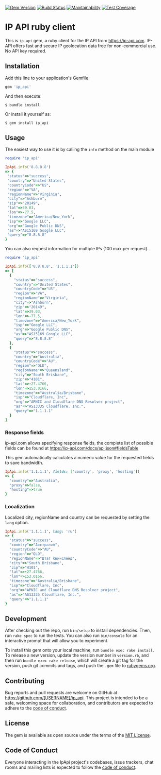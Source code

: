 [![Gem Version](https://badge.fury.io/rb/ip_api.svg)](https://badge.fury.io/rb/ip_api) [![Build Status](https://travis-ci.com/calas/ip-api-ruby.svg?branch=main)](https://travis-ci.com/calas/ip-api-ruby) [![Maintainability](https://api.codeclimate.com/v1/badges/588099ff217ac668999d/maintainability)](https://codeclimate.com/github/calas/ip-api-ruby/maintainability) [![Test Coverage](https://api.codeclimate.com/v1/badges/588099ff217ac668999d/test_coverage)](https://codeclimate.com/github/calas/ip-api-ruby/test_coverage)

# IP API ruby client

This is `ip_api` gem, a ruby client for the IP API from https://ip-api.com. IP-API offers fast and secure IP geolocation data free for non-commercial use. No API key required. 

## Installation

Add this line to your application's Gemfile:

```ruby
gem 'ip_api'
```

And then execute:

    $ bundle install

Or install it yourself as:

    $ gem install ip_api

## Usage

The easiest way to use it is by calling the `info` method on the main module


```ruby
require 'ip_api'

IpApi.info('8.8.8.8')
=> {
 "status"=>"success",
 "country"=>"United States",
 "countryCode"=>"US",
 "region"=>"VA",
 "regionName"=>"Virginia",
 "city"=>"Ashburn",
 "zip"=>"20149",
 "lat"=>39.03,
 "lon"=>-77.5,
 "timezone"=>"America/New_York",
 "isp"=>"Google LLC",
 "org"=>"Google Public DNS",
 "as"=>"AS15169 Google LLC",
 "query"=>"8.8.8.8"
}
```

You can also request information for multiple IPs (100 max per request). 


```ruby
require 'ip_api'

IpApi.info(['8.8.8.8', '1.1.1.1'])
=> [
  {
    "status"=>"success",
    "country"=>"United States",
    "countryCode"=>"US",
    "region"=>"VA",
    "regionName"=>"Virginia",
    "city"=>"Ashburn",
    "zip"=>"20149",
    "lat"=>39.03,
    "lon"=>-77.5,
    "timezone"=>"America/New_York",
    "isp"=>"Google LLC",
    "org"=>"Google Public DNS",
    "as"=>"AS15169 Google LLC",
    "query"=>"8.8.8.8"
  },
  {
    "status"=>"success",
    "country"=>"Australia",
    "countryCode"=>"AU",
    "region"=>"QLD",
    "regionName"=>"Queensland",
    "city"=>"South Brisbane",
    "zip"=>"4101",
    "lat"=>-27.4766,
    "lon"=>153.0166,
    "timezone"=>"Australia/Brisbane",
    "isp"=>"Cloudflare, Inc",
    "org"=>"APNIC and Cloudflare DNS Resolver project",
    "as"=>"AS13335 Cloudflare, Inc.",
    "query"=>"1.1.1.1"
  }
]
```

### Response fields

ip-api.com allows specifying response fields, the complete list of possible fields can be found at https://ip-api.com/docs/api:json#fieldsTable

This gem automatically calculates a numeric value for the requested fields to save bandwidth. 

```ruby
IpApi.info('1.1.1.1', fields: ['country', 'proxy', 'hosting'])
=> {
  "country"=>"Australia", 
  "proxy"=>false, 
  "hosting"=>true
}
```

### Localization

Localized city, regionName and country can be requested by setting the `lang` option.

```ruby
IpApi.info('1.1.1.1', lang: 'ru')
=> {
  "status"=>"success",
  "country"=>"Австралия",
  "countryCode"=>"AU",
  "region"=>"QLD",
  "regionName"=>"Штат Квинсленд",
  "city"=>"South Brisbane",
  "zip"=>"4101",
  "lat"=>-27.4766,
  "lon"=>153.0166,
  "timezone"=>"Australia/Brisbane",
  "isp"=>"Cloudflare, Inc",
  "org"=>"APNIC and Cloudflare DNS Resolver project",
  "as"=>"AS13335 Cloudflare, Inc.",
  "query"=>"1.1.1.1"
}
```

## Development

After checking out the repo, run `bin/setup` to install dependencies. Then, run `rake spec` to run the tests. You can also run `bin/console` for an interactive prompt that will allow you to experiment.

To install this gem onto your local machine, run `bundle exec rake install`. To release a new version, update the version number in `version.rb`, and then run `bundle exec rake release`, which will create a git tag for the version, push git commits and tags, and push the `.gem` file to [rubygems.org](https://rubygems.org).

## Contributing

Bug reports and pull requests are welcome on GitHub at https://github.com/[USERNAME]/ip_api. This project is intended to be a safe, welcoming space for collaboration, and contributors are expected to adhere to the [code of conduct](https://github.com/calas/ip-api-ruby/blob/main/CODE_OF_CONDUCT.md).


## License

The gem is available as open source under the terms of the [MIT License](https://opensource.org/licenses/MIT).

## Code of Conduct

Everyone interacting in the IpApi project's codebases, issue trackers, chat rooms and mailing lists is expected to follow the [code of conduct](https://github.com/calas/ip-api-ruby/blob/main/CODE_OF_CONDUCT.md).

